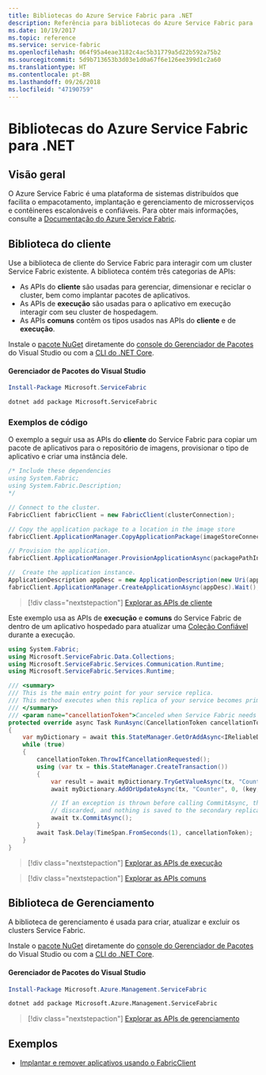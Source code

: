 ```yaml
---
title: Bibliotecas do Azure Service Fabric para .NET
description: Referência para bibliotecas do Azure Service Fabric para .NET
ms.date: 10/19/2017
ms.topic: reference
ms.service: service-fabric
ms.openlocfilehash: 064f95a4eae3182c4ac5b31779a5d22b592a75b2
ms.sourcegitcommit: 5d9b713653b3d03e1d0a67f6e126ee399d1c2a60
ms.translationtype: HT
ms.contentlocale: pt-BR
ms.lasthandoff: 09/26/2018
ms.locfileid: "47190759"
---
```

# <a name="azure-service-fabric-libraries-for-net"></a>Bibliotecas do Azure Service Fabric para .NET

## <a name="overview"></a>Visão geral

O Azure Service Fabric é uma plataforma de sistemas distribuídos que facilita o empacotamento, implantação e gerenciamento de microsserviços e contêineres escalonáveis e confiáveis.  Para obter mais informações, consulte a [Documentação do Azure Service Fabric](/azure/service-fabric/).

## <a name="client-library"></a>Biblioteca do cliente

Use a biblioteca de cliente do Service Fabric para interagir com um cluster Service Fabric existente.  A biblioteca contém três categorias de APIs:

* As APIs do **cliente** são usadas para gerenciar, dimensionar e reciclar o cluster, bem como implantar pacotes de aplicativos.
* As APIs de **execução** são usadas para o aplicativo em execução interagir com seu cluster de hospedagem.
* As APIs **comuns** contêm os tipos usados nas APIs do **cliente** e de  **execução**.

Instale o [pacote NuGet](https://www.nuget.org/packages/Microsoft.ServiceFabric) diretamente do [console do Gerenciador de Pacotes][PackageManager] do Visual Studio ou com a [CLI do .NET Core][DotNetCLI].

#### <a name="visual-studio-package-manager"></a>Gerenciador de Pacotes do Visual Studio

```powershell
Install-Package Microsoft.ServiceFabric
```

```bash
dotnet add package Microsoft.ServiceFabric
```

### <a name="code-examples"></a>Exemplos de código

O exemplo a seguir usa as APIs do **cliente** do Service Fabric para copiar um pacote de aplicativos para o repositório de imagens, provisionar o tipo de aplicativo e criar uma instância dele.

```csharp
/* Include these dependencies
using System.Fabric;
using System.Fabric.Description;
*/

// Connect to the cluster.
FabricClient fabricClient = new FabricClient(clusterConnection);

// Copy the application package to a location in the image store
fabricClient.ApplicationManager.CopyApplicationPackage(imageStoreConnectionString, packagePath, packagePathInImageStore);

// Provision the application.
fabricClient.ApplicationManager.ProvisionApplicationAsync(packagePathInImageStore).Wait();

//  Create the application instance.
ApplicationDescription appDesc = new ApplicationDescription(new Uri(appName), appType, appVersion);
fabricClient.ApplicationManager.CreateApplicationAsync(appDesc).Wait();
```

> [!div class="nextstepaction"]
> [Explorar as APIs de cliente](/dotnet/api/overview/azure/servicefabric/client)

Este exemplo usa as APIs de **execução** e **comuns** do Service Fabric de dentro de um aplicativo hospedado para atualizar uma [Coleção Confiável](/azure/service-fabric/service-fabric-reliable-services-reliable-collections) durante a execução.

```csharp
using System.Fabric;
using Microsoft.ServiceFabric.Data.Collections;
using Microsoft.ServiceFabric.Services.Communication.Runtime;
using Microsoft.ServiceFabric.Services.Runtime;

/// <summary>
/// This is the main entry point for your service replica.
/// This method executes when this replica of your service becomes primary and has write status.
/// </summary>
/// <param name="cancellationToken">Canceled when Service Fabric needs to shut down this service replica.</param>
protected override async Task RunAsync(CancellationToken cancellationToken)
{
    var myDictionary = await this.StateManager.GetOrAddAsync<IReliableDictionary<string, long>>("myDictionary");
    while (true)
    {
        cancellationToken.ThrowIfCancellationRequested();
        using (var tx = this.StateManager.CreateTransaction())
        {
            var result = await myDictionary.TryGetValueAsync(tx, "Counter");
            await myDictionary.AddOrUpdateAsync(tx, "Counter", 0, (key, value) => ++value);

            // If an exception is thrown before calling CommitAsync, the transaction aborts, all changes are
            // discarded, and nothing is saved to the secondary replicas.
            await tx.CommitAsync();
        }
        await Task.Delay(TimeSpan.FromSeconds(1), cancellationToken);
    }
}
```

> [!div class="nextstepaction"]
> [Explorar as APIs de execução](/dotnet/api/overview/azure/servicefabric/runtime)

> [!div class="nextstepaction"]
> [Explorar as APIs comuns](/dotnet/api/overview/azure/servicefabric/common)

## <a name="management-library"></a>Biblioteca de Gerenciamento

A biblioteca de gerenciamento é usada para criar, atualizar e excluir os clusters Service Fabric.

Instale o [pacote NuGet](https://www.nuget.org/packages/Microsoft.Azure.Management.ServiceFabric) diretamente do [console do Gerenciador de Pacotes][PackageManager] do Visual Studio ou com a [CLI do .NET Core][DotNetCLI].

#### <a name="visual-studio-package-manager"></a>Gerenciador de Pacotes do Visual Studio

```powershell
Install-Package Microsoft.Azure.Management.ServiceFabric
```

```bash
dotnet add package Microsoft.Azure.Management.ServiceFabric
```

> [!div class="nextstepaction"]
> [Explorar as APIs de gerenciamento](/dotnet/api/overview/azure/servicefabric/management)

## <a name="samples"></a>Exemplos

* [Implantar e remover aplicativos usando o FabricClient](/azure/service-fabric/service-fabric-deploy-remove-applications-fabricclient)

[PackageManager]: https://docs.microsoft.com/nuget/tools/package-manager-console
[DotNetCLI]: https://docs.microsoft.com/dotnet/core/tools/dotnet-add-package
